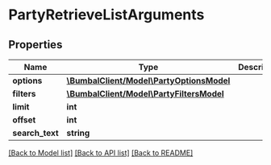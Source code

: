 # PartyRetrieveListArguments

## Properties
Name | Type | Description | Notes
------------ | ------------- | ------------- | -------------
**options** | [**\BumbalClient/Model\PartyOptionsModel**](PartyOptionsModel.md) |  | [optional] 
**filters** | [**\BumbalClient/Model\PartyFiltersModel**](PartyFiltersModel.md) |  | [optional] 
**limit** | **int** |  | [optional] 
**offset** | **int** |  | [optional] 
**search_text** | **string** |  | [optional] 

[[Back to Model list]](../README.md#documentation-for-models) [[Back to API list]](../README.md#documentation-for-api-endpoints) [[Back to README]](../README.md)


